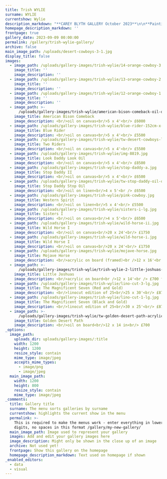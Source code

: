 ```yaml
---
title: Trish WYLIE
surname: WYLIE
currentshow: Wylie
description_markdown: "**CAREY BLYTH GALLERY October 2023**\n\n**Paintings by TRISH WYLIE**\n\n**ALL THE PRETTY HORSES**\n\nText by Jenny Blyth, Curator & Gallerist\n\nTrish Wylie, originally from Stockwell, is a Londoner through and through, a painter with a love of horses and Westerns.\_ Although she abandoned London for West Bay on the Dorset coast to raise a young family, she returned in 2010 to the hustle and bustle of the city at 53 years of age with two daughters, settling happily in Shepherd’s Bush. Strange then, one might suppose, for a city girl to have such a profound love of horses, and more so Westerns. \_Her studio desk space is studded with prints of horses - Film Stills, traced, drawn and washed in inks… Her paintings have a cinematic sensibility – cool and glamorous, with strong lines and flat planes of colour in oil on canvas. The reds, blacks and purples are unapologetic, and lend an immediacy we associate with Pop Art.\n\nTrue, that as a child of the 60s & 70s she grew up on a diet of TV Westerns. TW was and remains, a tomboy. One of a gang with older brothers, she recalls clambering over corrugated sheet metal fences.\_ Games such as *Stallions* were of their imagination, their roles influenced by the idealised heroics of cowboys on the Frontier borderlands that inspired the Westerns that they loved.\_ *The* *Magnificent Seven*, *How The West Was Won, The Misfits* and Spaghetti Westerns of Sergio Leone are amongst her favourites, and inspiration for **All The Pretty Horses**. But more particularly, her father made harnesses for the working horses that turned the trains and delivered goods at Camden.\_ She recalls, as a child, the sound of horses kicking stable doors of a morning. Her parents had run away together from Ireland where her father was employed as a Saddler for Trish’s grandfather.\_ So for Trish, as for her parents and grandparents, horses are in the blood.\n\nPerhaps it was those early years where she first wisted after the adventure and heroics of the characters that now fuel her paintings.\_ Gender precluded but informed her mind’s eye. Born into an Irish Catholic family, one of ten siblings born in quick succession, she describes her mother as ‘powerless, without control’. \_TW’s palette reflects her thoughts, reversing archetypal gender colour assumptions as she transposes blues with pinks. \_**Sisters I & II**, in red and pink on black, originated from police horses she observed on parade in Holland Park - male horses in reality that she has infused with motifs of leaping horses she discovered at the Design Museum. \_ Assigning female gender, TW has caught the unbridled energy of young male horses, jostling for position as they run together. Effectively she has released them back to the wild on canvas - young stallions in the making.\n\nTW studied Fine Art at Camberwell School of Art incorporating film and psychology, specifically crime and punishment, into her chosen modules. \_John Sturges’ *Magnificent Seven* inspired by Akira Kurosawa’s *Seven Samurai* is core to TW’s new work such as **Desert Cowboys**. \_AK drew on a lifetime study of drama from Shakespeare to Dosteovsky when creating his films.\_ The severity of action and consequence in plots from *King Lear* to *Crime & Punishment* resonated with codes of honour prescribed for Samurai warriors - Japan had long been forbidden access to Western culture, particularly American Westerns, so in effect AK created a Japanese Western. In TWs linocuts of *The Magnificent Seven,* vertical streaks etched into the surface of the linoleum emulate the rain as the riders are carried forward by their horses running together shoulder to shoulder.\n\nIn 2019, TW spent six weeks on the West Coast of California, and ten days in the Mojave Desert in a mobile home, alone.\_ Brutal in the summer months, and too hot to sustain horses with only 3-5 inches of rain a year, the desert was once a hideaway for outlaws and hunting ground for posses. Home to *Death Valley* and *Furnace Creek* with temperatures the hottest recorded on Earth at over 56 degrees, homesteaders and pioneers died crossing the desert in their quest for gold, or to make a new life in California.\_ The southern region of the Mojave Desert is straddled by the Joshua Tree National Park named after the succulent Joshua Trees pollinated by yucca moths, but wildlife, prescribed by the harshest of terrains and climate, ranges from scorpions and snakes to road runners, jack rabbits and mountain lions. \_ TW explored the Mojave in the Autumn, feeding the tones of the desert into her work.\n\nWhereas earlier paintings, scaled up from smaller collaged studies, featured the violent ‘heroism’ of adventure in the Wild West as glamorised by the film industry, TW’s most recent work steps away from the lawlessness of an untamed land where gun laws continue to define and determine behaviour.\_ Her new paintings celebrate the spirit of freedom portrayed so beautifully in Cormac McCarthy’s Borderland Trilogy **All The Pretty Horses.** Identifying the riders simply by the brim and curl of their hats, the jangle of spurs and the squeeze of leather, the horses are the stars of the show – you can hear the thunder of their hooves, the sound of their breath and the speed as they run. Trish Wylie does not seek to recreate figurative semblance, more the spirit of the horses in the moment, their exuberance and primal energy. Rearing horses feature predominantly, wild creatures, at one with a wild land."
homepage_description_markdown: ''
frontpage: true
gallery_date: 2023-09-09 00:00:00
permalink: /gallery/trish-wylie-gallery/
archive: false
main_image_path: /uploads/desert-cowboys-3-1.jpg
display_title: false
images:
  - image_path: /uploads/gallery-images/trish-wylie/14-orange-cowboy-3.jpg
    image_title: ''
    image_description: ''
  - image_path: /uploads/gallery-images/trish-wylie/13-orange-cowboy-2.jpg
    image_title: ''
    image_description: ''
  - image_path: /uploads/gallery-images/trish-wylie/12-orange-cowboy-1.jpg
    image_title: ''
    image_description: ''
  - image_path: >-
      /uploads/gallery-images/trish-wylie/american-bison-comeback-oil-on-canvas-5-x-4.jpg
    image_title: American Bison Comeback
    image_description: <br/>oil on canvas<br/>5 x 4'<br/> £6000
  - image_path: /uploads/gallery-images/trish-wylie/blue-rider-152cm-x-122cm-2022.jpeg
    image_title: Blue Rider
    image_description: <br/>oil on canvas<br/>5 x 4'<br/> £5500
  - image_path: /uploads/gallery-images/trish-wylie/tw-desert-cowboys-lg-light.jpg
    image_title: Two Riders
    image_description: <br/>oil on canvas<br/>5 x 4'<br/> £5500
  - image_path: /uploads/gallery-images/trish-wylie/img-8819.jpg
    image_title: Look Daddy Look Oil
    image_description: <br/>oil on canvas<br/>5 x 4'<br/> £8500
  - image_path: /uploads/gallery-images/trish-wylie/stop-daddy-a.jpg
    image_title: Stop Daddy II
    image_description: <br/>oil on canvas<br/>5 x 4'<br/> £6500
  - image_path: /uploads/gallery-images/trish-wylie/tw-stop-daddy-oil-on-canvas-5-x-4.jpg
    image_title: Stop Daddy Stop Oil
    image_description: <br/>oil on linen<br/>4 x 5'<br /> £6500
  - image_path: /uploads/gallery-images/trish-wylie/pink-cowboy.jpg
    image_title: Western Spirit
    image_description: <br/>oil on linen<br/>5 x 4'<br/> £5500
  - image_path: /uploads/gallery-images/trish-wylie/sisters-i-lg.jpg
    image_title: Sisters I
    image_description: <br/>oil on canvas<br/>4 x 5'<br/> £6500
  - image_path: /uploads/gallery-images/trish-wylie/wild-horse-ii.jpg
    image_title: Wild Horse I
    image_description: <br/>oil on canvas<br/>20 x 24'<br/> £1750
  - image_path: /uploads/gallery-images/trish-wylie/wild-horse-i.jpg
    image_title: Wild Horse I
    image_description: <br/>oil on canvas<br/>20 x 24'<br/> £1750
  - image_path: /uploads/gallery-images/trish-wylie/mojave-horse.jpg
    image_title: Mojave Horse
    image_description: <br/>acrylic on board (framed)<br />12 x 16'<br /> £750 SOLD
  - image_path: >-
      /uploads/gallery-images/trish-wylie/trish-wylie-2-little-joshuas-acrylic-on-board-in-black-wooden-frame-12-x-14.jpg
    image_title: Little Joshuas
    image_description: <br/>acrylic on board<br />12 x 14'<br /> £700 framed SOLD
  - image_path: /uploads/gallery-images/trish-wylie/lino-cut-3-lg.jpg
    image_title: The Magnificent Seven (Red and Gold)
    image_description: <br/>linocut edition of 25<br/>25 x 30'<br/> £875
  - image_path: /uploads/gallery-images/trish-wylie/lino-cut-1-lg.jpg
    image_title: The Magnificent Seven (Black and Gold)
    image_description: <br/>linocut edition of 25<br/>30 x 25'<br/> £875
  - image_path: >-
      /uploads/gallery-images/trish-wylie/tw-golden-desert-path-acrylic-on-board-in-black-wooden-frame-12-x-14.jpg
    image_title: Golden Desert Path
    image_description: <br/>oil on board<br/>12 x 14 in<br/> £700
_options:
  image_path:
    uploads_dir: uploads/gallery-images/:title
    width: 1200
    height: 1200
    resize_style: contain
    mime_type: image/jpeg
    accepts_mime_types:
      - image/png
      - image/jpeg
  main_image_path:
    width: 1200
    height: 800
    resize_style: contain
    mime_type: image/jpeg
_comments:
  title: Gallery title
  surname: The menu sorts galleries by surname
  currentshow: highlights the current show in the menu
  permalink: >-
    This is required to make the menus work - enter everything in lower case, no
    digits, no spaces in this format /gallery/my-new-gallery/
  main_image_path: Image used to represent your gallery
  images: Add and edit your gallery images here
  image_description: Might only be shown in the close up of an image
  archive: Not used yet!
  frontpage: Show this gallery on the homepage
  homepage_description_markdown: Text used on homepage if shown
_enabled_editors:
  - data
  - visual
---
```

